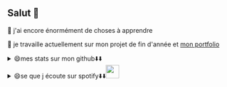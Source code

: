 ## Salut 👋

<!--
**ay-belbachir/ay-belbachir** is a ✨ _special_ ✨ repository because its `README.md` (this file) appears on your GitHub profile.

Here are some ideas to get you started:

🔭 I’m currently working on ...
- 🌱 I’m currently learning ...
- 👯 I’m looking to collaborate on ...
- 🤔 I’m looking for help with ...
- 💬 Ask me about ...
- 📫 How to reach me: ...
- 😄 Pronouns: ...
- ⚡ Fun fact: ...
-->

<i class="fa-brands fa-spotify"></i>

🌱 j'ai encore énormément de choses à apprendre

🔭 je travaille actuellement sur mon projet de fin d'année et [mon portfolio](https://github.com/ay-belbachir/portefolio_Ayoub_Belbachir_SIO_SISR)



<details><summary>😄mes stats sur mon github⬇️⬇️</summary>


[![Anurag's GitHub stats](https://github-readme-stats.vercel.app/api?username=ay-belbachir)](https://github.com/ay-belbachir/github-readme-stats)
[![Top Langs](https://github-readme-stats.vercel.app/api/top-langs/?username=ay-belbachir)](https://github.com/ay-belbachir/github-readme-stats&theme=radical)


</details>

<details><summary>😄se que j écoute sur spotify⬇️⬇️<img src="https://raw.githubusercontent.com/FortAwesome/Font-Awesome/2360bd54ca4abe8e013d424e6679a397e9b717c8/svgs/brands/spotify.svg" width="30" height="30"  background="red"> </summary>

[![Spotify](https://spotify-now-playing-azure-xi.vercel.app/api/spotify)](https://open.spotify.com/user/s1uhanss3zqunmbbbf7hk2x32)
  </details>
